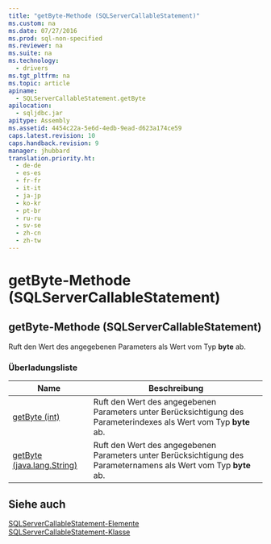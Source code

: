 ```yaml
---
title: "getByte-Methode (SQLServerCallableStatement)"
ms.custom: na
ms.date: 07/27/2016
ms.prod: sql-non-specified
ms.reviewer: na
ms.suite: na
ms.technology: 
  - drivers
ms.tgt_pltfrm: na
ms.topic: article
apiname: 
  - SQLServerCallableStatement.getByte
apilocation: 
  - sqljdbc.jar
apitype: Assembly
ms.assetid: 4454c22a-5e6d-4edb-9ead-d623a174ce59
caps.latest.revision: 10
caps.handback.revision: 9
manager: jhubbard
translation.priority.ht: 
  - de-de
  - es-es
  - fr-fr
  - it-it
  - ja-jp
  - ko-kr
  - pt-br
  - ru-ru
  - sv-se
  - zh-cn
  - zh-tw
---
```

# getByte-Methode (SQLServerCallableStatement)
    
## getByte\-Methode \(SQLServerCallableStatement\)  
 Ruft den Wert des angegebenen Parameters als Wert vom Typ **byte** ab.  
  
### Überladungsliste  
  
|Name|Beschreibung|  
|----------|------------------|  
|[getByte \(int\)](../content/getByte-Method--int-.md)|Ruft den Wert des angegebenen Parameters unter Berücksichtigung des Parameterindexes als Wert vom Typ **byte** ab.|  
|[getByte \(java.lang.String\)](../content/getByte-Method--java.lang.String-.md)|Ruft den Wert des angegebenen Parameters unter Berücksichtigung des Parameternamens als Wert vom Typ **byte** ab.|  
  
## Siehe auch  
 [SQLServerCallableStatement-Elemente](../content/SQLServerCallableStatement-Members.md)   
 [SQLServerCallableStatement-Klasse](../content/SQLServerCallableStatement-Class.md)  
  
  